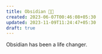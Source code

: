 ```yaml
---
title: Obsidian 🤘🏼
created: 2023-06-07T00:46:08+05:30
updated: 2023-11-09T11:24:47+05:30
draft: true
---
```


Obsidian has been a life changer. 
